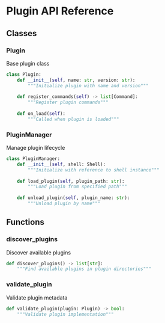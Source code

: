# Plugin API Reference

## Classes
### Plugin
Base plugin class

```python
class Plugin:
    def __init__(self, name: str, version: str):
        """Initialize plugin with name and version"""
    
    def register_commands(self) -> list[Command]:
        """Register plugin commands"""
    
    def on_load(self):
        """Called when plugin is loaded"""
```

### PluginManager
Manage plugin lifecycle

```python
class PluginManager:
    def __init__(self, shell: Shell):
        """Initialize with reference to shell instance"""
    
    def load_plugin(self, plugin_path: str):
        """Load plugin from specified path"""
    
    def unload_plugin(self, plugin_name: str):
        """Unload plugin by name"""
```

## Functions
### discover_plugins
Discover available plugins

```python
def discover_plugins() -> list[str]:
    """Find available plugins in plugin directories"""
```

### validate_plugin
Validate plugin metadata

```python
def validate_plugin(plugin: Plugin) -> bool:
    """Validate plugin implementation"""
```
